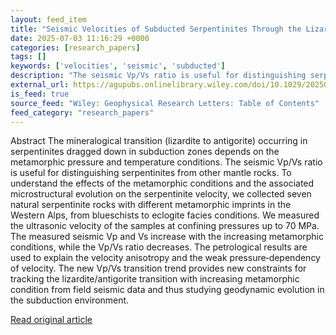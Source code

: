 ```yaml
---
layout: feed_item
title: "Seismic Velocities of Subducted Serpentinites Through the Lizardite‐Antigorite Transition"
date: 2025-07-03 11:16:29 +0000
categories: [research_papers]
tags: []
keywords: ['velocities', 'seismic', 'subducted']
description: "The seismic Vp/Vs ratio is useful for distinguishing serpentinites from other mantle rocks"
external_url: https://agupubs.onlinelibrary.wiley.com/doi/10.1029/2025GL116304?af=R
is_feed: true
source_feed: "Wiley: Geophysical Research Letters: Table of Contents"
feed_category: "research_papers"
---
```


Abstract The mineralogical transition (lizardite to antigorite) occurring in serpentinites dragged down in subduction zones depends on the metamorphic pressure and temperature conditions. The seismic Vp/Vs ratio is useful for distinguishing serpentinites from other mantle rocks. To understand the effects of the metamorphic conditions and the associated microstructural evolution on the serpentinite velocity, we collected seven natural serpentinite rocks with different metamorphic imprints in the Western Alps, from blueschists to eclogite facies conditions. We measured the ultrasonic velocity of the samples at confining pressures up to 70 MPa. The measured seismic Vp and Vs increase with the increasing metamorphic conditions, while the Vp/Vs ratio decreases. The petrological results are used to explain the velocity anisotropy and the weak pressure‐dependency of velocity. The new Vp/Vs transition trend provides new constraints for tracking the lizardite/antigorite transition with increasing metamorphic condition from field seismic data and thus studying geodynamic evolution in the subduction environment.

[Read original article](https://agupubs.onlinelibrary.wiley.com/doi/10.1029/2025GL116304?af=R)
